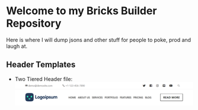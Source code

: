 # Welcome to my Bricks Builder Repository
Here is where I will dump jsons and other stuff for people to poke, prod and laugh at.

## Header Templates
* Two Tiered Header file:
![Two Tiered Header Image](/Two-Tier-Header-Desktop.png)
